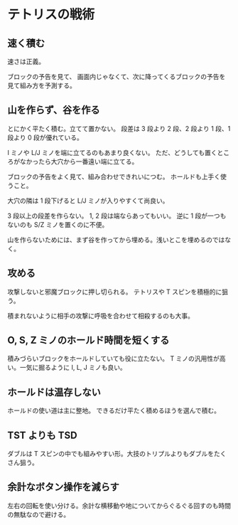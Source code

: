 # テトリスの戦術

## 速く積む

速さは正義。

ブロックの予告を見て、
画面内じゃなくて、次に降ってくるブロックの予告を見て組み方を予測する。

## 山を作らず、谷を作る

とにかく平たく積む。立てて置かない。
段差は 3 段より 2 段、2 段より 1 段、1 段より 0 段が優れている。

I ミノや L/J ミノを端に立てるのもあまり良くない。
ただ、どうしても置くところがなかったら大穴から一番遠い端に立てる。

ブロックの予告をよく見て、組み合わせできれいにつむ。
ホールドも上手く使うこと。

大穴の隣は 1 段下げると L/J ミノが入りやすくて尚良い。

3 段以上の段差を作らない。
1, 2 段は端ならあってもいい。
逆に 1 段が一つもないのも S/Z ミノを置くのに不便。

山を作らないためには、まず谷を作ってから埋める。浅いとこを埋めるのではなく。

## 攻める

攻撃しないと邪魔ブロックに押し切られる。
テトリスや T スピンを積極的に狙う。

積まれないように相手の攻撃に呼吸を合わせて相殺するのも大事。

## O, S, Z ミノのホールド時間を短くする

積みづらいブロックをホールドしていても役に立たない。
T ミノの汎用性が高い。一気に掘るように I, L, J ミノも良い。

## ホールドは温存しない

ホールドの使い道は主に整地。
できるだけ平たく積めるほうを選んで積む。

## TST よりも TSD

ダブルは T スピンの中でも組みやすい形。大技のトリプルよりもダブルをたくさん狙う。

## 余計なボタン操作を減らす

左右の回転を使い分ける。余計な横移動や地についてからぐるぐる回すのも時間の無駄なので避ける。
